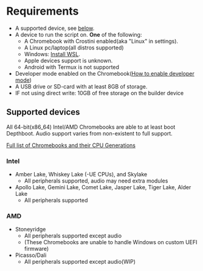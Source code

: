 # Requirements
* A supported device, see [below](#supported-devices).
* A device to run the script on. **One** of the following:
  * A Chromebook with Crostini enabled(aka "Linux" in settings).
  * A Linux pc/laptop(all distros supported)
  * Windows: [Install WSL](https://ubuntu.com/tutorials/install-ubuntu-on-wsl2-on-windows-10#1-overview).
  * Apple devices support is unknown.
  * Android with Termux is not supported
* Developer mode enabled on the Chromebook([How to enable developer mode](https://www.androidauthority.com/how-to-enable-developer-mode-on-a-chromebook-906688/))
* A USB drive or SD-card with at least 8GB of storage. 
* IF not using direct write: 10GB of free storage on the builder device

## Supported devices
All 64-bit(x86_64) Intel/AMD Chromebooks are able to at least boot Depthboot. Audio support varies from non-existent to full support.

[Full list of Chromebooks and their CPU Generations](https://mrchromebox.tech/#devices)

### Intel

* Amber Lake, Whiskey Lake (-UE CPUs), and Skylake
  * All peripherals supported, audio may need extra modules
* Apollo Lake, Gemini Lake, Comet Lake, Jasper Lake, Tiger Lake, Alder Lake
  * All peripherals supported

### AMD

* Stoneyridge
  * All peripherals supported except audio
  * (These Chromebooks are unable to handle Windows on custom UEFI firmware)
* Picasso/Dali
  * All peripherals supported except audio(WIP)
